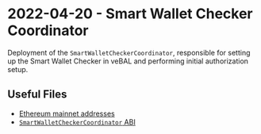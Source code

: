 # 2022-04-20 - Smart Wallet Checker Coordinator

Deployment of the `SmartWalletCheckerCoordinator`, responsible for setting up the Smart Wallet Checker in veBAL and performing initial authorization setup.

## Useful Files

- [Ethereum mainnet addresses](./output/mainnet.json)
- [`SmartWalletCheckerCoordinator` ABI](./abi/SmartWalletCheckerCoordinator.json)
